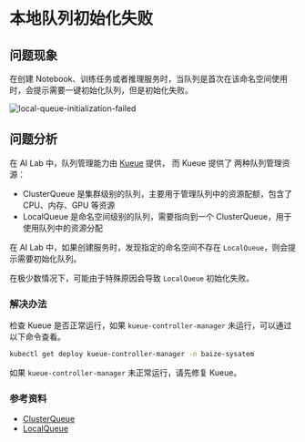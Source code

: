 # 本地队列初始化失败

## 问题现象

在创建 Notebook、训练任务或者推理服务时，当队列是首次在该命名空间使用时，会提示需要一键初始化队列，但是初始化失败。

![local-queue-initialization-failed](./images/kueue-init-localqueue.png)

## 问题分析

在 AI Lab 中，队列管理能力由 [Kueue](https://kueue.sigs.k8s.io/) 提供，
而 Kueue 提供了 两种队列管理资源：

- ClusterQueue 是集群级别的队列，主要用于管理队列中的资源配额，包含了 CPU、内存、GPU 等资源
- LocalQueue 是命名空间级别的队列，需要指向到一个 ClusterQueue，用于使用队列中的资源分配

在 AI Lab 中，如果创建服务时，发现指定的命名空间不存在 `LocalQueue`，则会提示需要初始化队列。

在极少数情况下，可能由于特殊原因会导致 `LocalQueue` 初始化失败。

### 解决办法

检查 Kueue 是否正常运行，如果 `kueue-controller-manager` 未运行，可以通过以下命令查看。

```bash
kubectl get deploy kueue-controller-manager -n baize-sysatem
```

如果 `kueue-controller-manager` 未正常运行，请先修复 Kueue。

### 参考资料

- [ClusterQueue](https://kueue.sigs.k8s.io/docs/concepts/cluster_queue/)
- [LocalQueue](https://kueue.sigs.k8s.io/docs/concepts/local_queue/)
